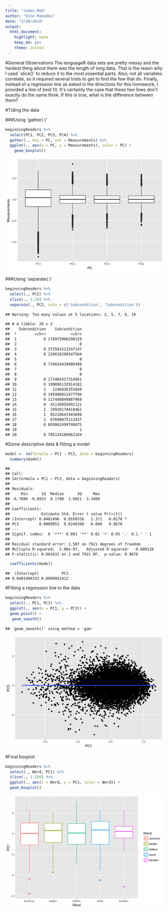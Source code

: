 ```yaml
---
title: "index.Rmd"
author: "Dine Mamadou"
date: "2/20/2018"
output: 
  html_document:
    highlight: kate
    keep_md: yes
    theme: united
---
```

#General Observations
The languageR data sets are pretty messy and the hardest thing about them was the length of long data. That is the reaon why I used `slice()' to reduce it to the most essential parts. Also, not all variables correlate, so it required several trials to get to find the few that do. Finally, instead of a regression line as asked in the directions for this homework, I provided a line of best fit. It's certainly the case that these two lines don't exactly do the same think. If this is true, what is the difference between them?



#Tiding the data

###Using 'gather( )'


```r
beginningReaders %>%
  select(PC1, PC2, PC3, PC4) %>%
  gather(., key = PC, val = Measurements) %>%
  ggplot(., aes(x = PC, y = Measurements), color = PC) +
    geom_boxplot()
```

![](index_files/figure-html/unnamed-chunk-1-1.png)<!-- -->


###Using 'separate( )'


```r
beginningReaders %>%
  select(., PC2) %>%
  slice(., 1:20) %>%
  separate(., PC2, into = c('Subcondition', 'Subcondition')) 
```

```
## Warning: Too many values at 5 locations: 2, 5, 7, 8, 19
```

```
## # A tibble: 20 x 2
##    Subcondition    Subcondition
##  *        <chr>           <chr>
##  1            0 178975966298129
##  2                            0
##  3            0 373581513247147
##  4            0 120818208547564
##  5                            0
##  6            0 734654439806499
##  7                            0
##  8                            0
##  9            0 173464317319461
## 10            0 199896132914182
## 11            1   1246836355849
## 12            0 195986012477794
## 13            0 117448049887968
## 14            0  41136955691121
## 15            1  19920170418461
## 16            1  05210647443698
## 17            1  67690875112437
## 18            0 693062499746075
## 19                            1
## 20            0 705134160962164
```
#Some descriptive data & fitting a model

```r
model <- lm(formula = PC1 ~ PC3, data = beginningReaders)
  summary(model)
```

```
## 
## Call:
## lm(formula = PC1 ~ PC3, data = beginningReaders)
## 
## Residuals:
##     Min      1Q  Median      3Q     Max 
## -6.7886 -0.8933  0.1700  1.0921  3.3408 
## 
## Coefficients:
##              Estimate Std. Error t value Pr(>|t|)  
## (Intercept) 0.0401496  0.0169316   2.371   0.0178 *
## PC3         0.0009952  0.0246398   0.040   0.9678  
## ---
## Signif. codes:  0 '***' 0.001 '**' 0.01 '*' 0.05 '.' 0.1 ' ' 1
## 
## Residual standard error: 1.507 on 7921 degrees of freedom
## Multiple R-squared:  2.06e-07,	Adjusted R-squared:  -0.000126 
## F-statistic: 0.001631 on 1 and 7921 DF,  p-value: 0.9678
```

```r
  coefficients(model)
```

```
##  (Intercept)          PC3 
## 0.0401496333 0.0009952412
```
#Fitting a regression line to the data 

```r
beginningReaders %>%
  select(., PC1, PC3) %>%
  ggplot(., aes(x = PC1, y = PC3)) +
  geom_point() +
   geom_smooth()
```

```
## `geom_smooth()` using method = 'gam'
```

![](index_files/figure-html/unnamed-chunk-4-1.png)<!-- -->

#Final boxplot


```r
beginningReaders %>%
  select(., Word, PC1) %>%
  slice(., 1:200) %>%
  ggplot(., aes(x = Word, y = PC1, color = Word)) +
  geom_boxplot()
```

![](index_files/figure-html/unnamed-chunk-5-1.png)<!-- -->
